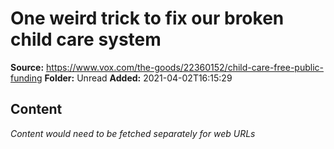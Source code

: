 # One weird trick to fix our broken child care system

**Source:** https://www.vox.com/the-goods/22360152/child-care-free-public-funding
**Folder:** Unread
**Added:** 2021-04-02T16:15:29




## Content
*Content would need to be fetched separately for web URLs*
